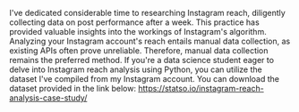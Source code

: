I've dedicated considerable time to researching Instagram reach, diligently collecting data on post performance after a week.
This practice has provided valuable insights into the workings of Instagram's algorithm. 
Analyzing your Instagram account's reach entails manual data collection, as existing APIs often prove unreliable. 
Therefore, manual data collection remains the preferred method.
If you're a data science student eager to delve into Instagram reach analysis using Python, you can utilize the dataset I've compiled from my Instagram account. 
You can download the dataset provided in the link below:
https://statso.io/instagram-reach-analysis-case-study/

